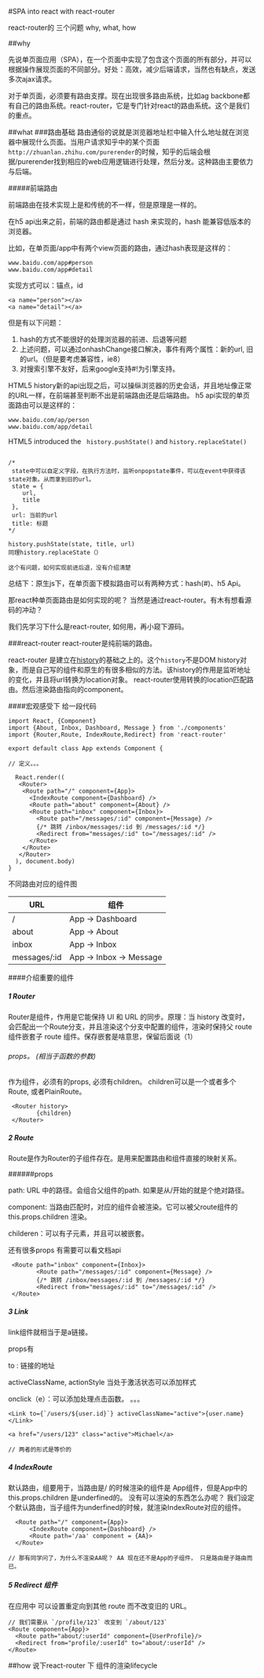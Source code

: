 #SPA into react with react-router

react-router的 三个问题 why, what, how

##why

先说单页面应用（SPA），在一个页面中实现了包含这个页面的所有部分，并可以根据操作展现页面的不同部分。好处：高效，减少后端请求，当然也有缺点，发送多次ajax请求。

对于单页面，必须要有路由支撑。现在出现很多路由系统，比如ag backbone都有自己的路由系统。react-router，它是专门针对react的路由系统。这个是我们的重点。

##what
###路由基础
路由通俗的说就是浏览器地址栏中输入什么地址就在浏览器中展现什么页面。当用户请求知乎中的某个页面`http://zhuanlan.zhihu.com/purerender`的时候，知乎的后端会根据/purerender找到相应的web应用逻辑进行处理，然后分发。这种路由主要依力与后端。

#####前端路由

前端路由在技术实现上是和传统的不一样，但是原理是一样的。

在h5 api出来之前，前端的路由都是通过 hash 来实现的，hash 能兼容低版本的浏览器。

比如，在单页面/app中有两个view页面的路由，通过hash表现是这样的：

```
www.baidu.com/app#person
www.baidu.com/app#detail
```

实现方式可以：锚点，id

```
<a name="person"></a>
<a name="detail"></a>

```

但是有以下问题：

1. hash的方式不能很好的处理浏览器的前进、后退等问题
2. 上述问题，可以通过onhashChange接口解决，事件有两个属性：新的url, 旧的url。（但是要考虑兼容性，ie8）
3. 对搜索引擎不友好，后来google支持#!为引擎支持。

HTML5 history新的api出现之后，可以操纵浏览器的历史会话，并且地址像正常的URL一样，在前端甚至判断不出是前端路由还是后端路由。
h5 api实现的单页面路由可以是这样的：

```
www.baidu.com/ap/person
www.baidu.com/app/detail
```

HTML5 introduced the ` history.pushState()` and `history.replaceState()`

```

/*
 state中可以自定义字段，在执行方法时，监听onpopstate事件，可以在event中获得该state对象。从而拿到旧的url。
 state = {
 	url, 
 	title 	
 }, 
 url: 当前的url
 title: 标题
*/

history.pushState(state, title, url)
同理history.replaceState（）

```
`这个有问题，如何实现前进后退，没有介绍清楚`

总结下：原生js下，在单页面下模拟路由可以有两种方式：hash(#)、h5 Api。

那react种单页面路由是如何实现的呢？ 当然是通过react-router。有木有想看源码的冲动？

我们先学习下什么是react-router, 如何用，再小窥下源码。

###react-router
react-router是纯前端的路由。

react-router 是建立在[history](https://github.com/mjackson/history)的基础之上的。这个`history`不是DOM history对象，而是自己写的组件和原生的有很多相似的方法。该history的作用是监听地址的变化，并且将url转换为location对象。 react-router使用转换的location匹配路由。然后渲染路由指向的component。

####宏观感受下
给一段代码

```
import React, {Component}
import {About, Inbox, Dashboard, Message } from './components'
import {Router,Route, IndexRoute,Redirect} from 'react-router'

export default class App extends Component {

// 定义。。。

  React.render((
   <Router>
    <Route path="/" component={App}>
      <IndexRoute component={Dashboard} />
      <Route path="about" component={About} />
      <Route path="inbox" component={Inbox}>
        <Route path="/messages/:id" component={Message} />
        {/* 跳转 /inbox/messages/:id 到 /messages/:id */}
        <Redirect from="messages/:id" to="/messages/:id" />
      </Route>
    </Route>
   </Router>
  ), document.body)
}
```
不同路由对应的组件图
 	
|URL	   |组件|
| -------------| -------------|
|/	|App -> Dashboard|
|about	|App -> About|
|inbox	|App -> Inbox|
|messages/:id	|App -> Inbox -> Message|

####介绍重要的组件

##### 1  Router

Router是组件，作用是它能保持 UI 和 URL 的同步。原理：当 history 改变时， <Router> 会匹配出一个Route分支，并且渲染这个分支中配置的组件，渲染时保持父 route 组件嵌套子 route 组件。保存嵌套是啥意思，保留后面说（1）


###### props。 (相当于函数的参数)
作为组件，必须有的props, 必须有children。 children可以是一个或者多个 Route, 或者PlainRoute。

```
 <Router history>
		{children}
 </Router>

```

##### 2 Route

Route是作为Router的子组件存在。是用来配置路由和组件直接的映射关系。

######props

path: URL 中的路径。会组合父组件的path. 如果是从/开始的就是个绝对路径。

component: 当路由匹配时，对应的组件会被渲染。它可以被父route组件的 this.props.children 渲染。

childeren：可以有子元素，并且可以被嵌套。

还有很多props 有需要可以看文档api

```
 <Route path="inbox" component={Inbox}>
        <Route path="/messages/:id" component={Message} />
        {/* 跳转 /inbox/messages/:id 到 /messages/:id */}
        <Redirect from="messages/:id" to="/messages/:id" />
 </Route>
```
##### 3 Link

link组件就相当于是a链接。

props有

to : 链接的地址

activeClassName, actionStyle 当处于激活状态可以添加样式

onclick（e）：可以添加处理点击函数。
。。。

```
<Link to={`/users/${user.id}`} activeClassName="active">{user.name}</Link>

<a href="/users/123" class="active">Michael</a>

// 两者的形式是等价的

```

##### 4 IndexRoute
默认路由，组要用于，当路由是/ 的时候渲染的组件是 App组件，但是App中的this.props.children 是underfined的。 没有可以渲染的东西怎么办呢？ 我们设定个默认路由，当子组件为underfined的时候，就渲染IndexRoute对应的组件。

```
  <Route path="/" component={App}>
      <IndexRoute component={Dashboard} />
      <Route path='/aa' component = {AA}>
  </Route>

// 那有同学问了，为什么不渲染AA呢？ AA 现在还不是App的子组件， 只是路由是子路由而已。
```
##### 5 Redirect 组件
 在应用中 <Redirect> 可以设置重定向到其他 route 而不改变旧的 URL。

```
// 我们需要从 `/profile/123` 改变到 `/about/123`
<Route component={App}>
  <Route path="about/:userId" component={UserProfile}/>
  <Redirect from="profile/:userId" to="about/:userId" />
</Route>

```

##how
说下react-router 下 组件的渲染lifecycle















































